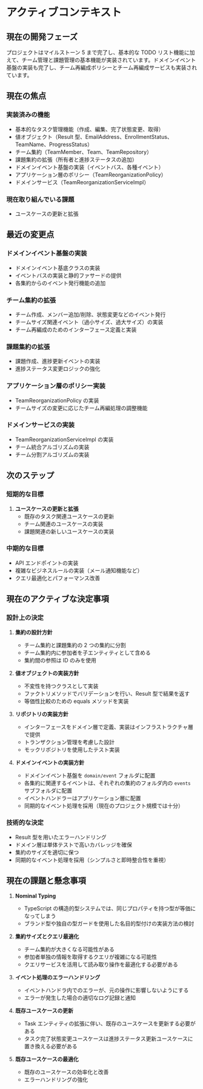 # アクティブコンテキスト

## 現在の開発フェーズ

プロジェクトはマイルストーン 5 まで完了し、基本的な TODO リスト機能に加えて、チーム管理と課題管理の基本機能が実装されています。ドメインイベント基盤の実装も完了し、チーム再編成ポリシーとチーム再編成サービスも実装されています。

## 現在の焦点

### 実装済みの機能

- 基本的なタスク管理機能（作成、編集、完了状態変更、取得）
- 値オブジェクト（Result 型、EmailAddress、EnrollmentStatus、TeamName、ProgressStatus）
- チーム集約（TeamMember、Team、TeamRepository）
- 課題集約の拡張（所有者と進捗ステータスの追加）
- ドメインイベント基盤の実装（イベントバス、各種イベント）
- アプリケーション層のポリシー（TeamReorganizationPolicy）
- ドメインサービス（TeamReorganizationServiceImpl）

### 現在取り組んでいる課題

- ユースケースの更新と拡張

## 最近の変更点

### ドメインイベント基盤の実装

- ドメインイベント基底クラスの実装
- イベントバスの実装と静的ファサードの提供
- 各集約からのイベント発行機能の追加

### チーム集約の拡張

- チーム作成、メンバー追加/削除、状態変更などのイベント発行
- チームサイズ関連イベント（過小サイズ、過大サイズ）の実装
- チーム再編成のためのインターフェース定義と実装

### 課題集約の拡張

- 課題作成、進捗更新イベントの実装
- 進捗ステータス変更ロジックの強化

### アプリケーション層のポリシー実装

- TeamReorganizationPolicy の実装
- チームサイズの変更に応じたチーム再編処理の調整機能

### ドメインサービスの実装

- TeamReorganizationServiceImpl の実装
- チーム統合アルゴリズムの実装
- チーム分割アルゴリズムの実装

## 次のステップ

### 短期的な目標

1. **ユースケースの更新と拡張**
   - 既存のタスク関連ユースケースの更新
   - チーム関連のユースケースの実装
   - 課題関連の新しいユースケースの実装

### 中期的な目標

- API エンドポイントの実装
- 複雑なビジネスルールの実装（メール通知機能など）
- クエリ最適化とパフォーマンス改善

## 現在のアクティブな決定事項

### 設計上の決定

1. **集約の設計方針**

   - チーム集約と課題集約の 2 つの集約に分割
   - チーム集約内に参加者を子エンティティとして含める
   - 集約間の参照は ID のみを使用

2. **値オブジェクトの実装方針**

   - 不変性を持つクラスとして実装
   - ファクトリメソッドでバリデーションを行い、Result 型で結果を返す
   - 等価性比較のための equals メソッドを実装

3. **リポジトリの実装方針**

   - インターフェースをドメイン層で定義、実装はインフラストラクチャ層で提供
   - トランザクション管理を考慮した設計
   - モックリポジトリを使用したテスト実装

4. **ドメインイベントの実装方針**
   - ドメインイベント基盤を `domain/event` フォルダに配置
   - 各集約に関連するイベントは、それぞれの集約のフォルダ内の `events` サブフォルダに配置
   - イベントハンドラーはアプリケーション層に配置
   - 同期的なイベント処理を採用（現在のプロジェクト規模では十分）

### 技術的な決定

- Result 型を用いたエラーハンドリング
- ドメイン層は単体テストで高いカバレッジを確保
- 集約のサイズを適切に保つ
- 同期的なイベント処理を採用（シンプルさと即時整合性を重視）

## 現在の課題と懸念事項

1. **Nominal Typing**

   - TypeScript の構造的型システムでは、同じプロパティを持つ型が等価になってしまう
   - ブランド型や独自の型ガードを使用した名目的型付けの実装方法の検討

2. **集約サイズとクエリ最適化**

   - チーム集約が大きくなる可能性がある
   - 参加者単独の情報を取得するクエリが複雑になる可能性
   - クエリサービスを活用して読み取り操作を最適化する必要がある

3. **イベント処理のエラーハンドリング**

   - イベントハンドラ内でのエラーが、元の操作に影響しないようにする
   - エラーが発生した場合の適切なログ記録と通知

4. **既存ユースケースの更新**

   - Task エンティティの拡張に伴い、既存のユースケースを更新する必要がある
   - タスク完了状態変更ユースケースは進捗ステータス更新ユースケースに置き換える必要がある

5. **既存ユースケースの最適化**
   - 既存のユースケースの効率化と改善
   - エラーハンドリングの強化
